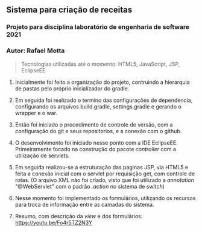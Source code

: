 ## Sistema para criação de receitas

### Projeto para disciplina laboratório de engenharia de software 2021
### Autor: Rafael Motta

> Tecnologias utilizadas até o momento: HTML5, JavaScript, JSP, EclipseEE

1. Inicialmente foi feito a organização do projeto, contruindo
a hierarquia de pastas pelo próprio inicializador do gradle.

2. Em seguida foi realizado o termino das configurações de dependencia, 
configurando os arquivos build.gradle, settings.gradle e gerando o wrapper
e o war.

3. Então foi iniciado o procedimento de controle de versão, com a configuração
do git e seus repositorios, e a conexão com o github.

4. O desenvolvimento foi iniciado nesse ponto com a IDE EclipseEE. Primeiramente focado na construção
do pacote _controller_ com a utilização de servlets.

5. Em seguida realizou-se a estruturação das paginas JSP, via HTML5 e feita a conexão
inicial com o servlet por requisição get, com controle de rotas. (O arquivo XML não
foi criado, visto que foi utilizado a _annotation_ "@WebServlet" com o padrão _.action_
no sistema de _switch_)
 
6. Nesse momento foi implementado os formulários, utilizando os recursos para troca de 
informação entre as camadas do sistema.

7. Resumo, com descrição da _view_ e dos formulários: https://youtu.be/Fo4r5TZ2N3Y


